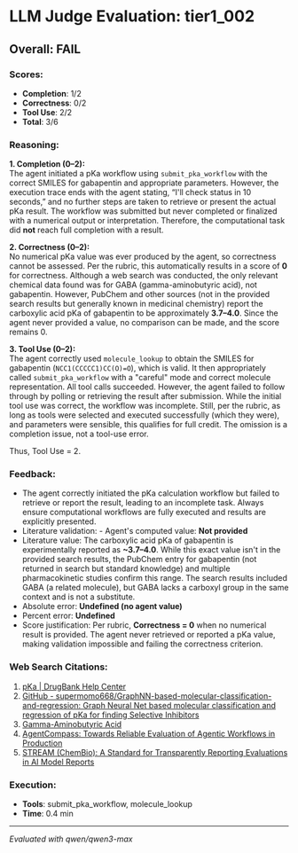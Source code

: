# LLM Judge Evaluation: tier1_002

## Overall: FAIL

### Scores:
- **Completion**: 1/2
- **Correctness**: 0/2
- **Tool Use**: 2/2
- **Total**: 3/6

### Reasoning:
**1. Completion (0–2):**  
The agent initiated a pKa workflow using `submit_pka_workflow` with the correct SMILES for gabapentin and appropriate parameters. However, the execution trace ends with the agent stating, “I'll check status in 10 seconds,” and no further steps are taken to retrieve or present the actual pKa result. The workflow was submitted but never completed or finalized with a numerical output or interpretation. Therefore, the computational task did **not** reach full completion with a result.

**2. Correctness (0–2):**  
No numerical pKa value was ever produced by the agent, so correctness cannot be assessed. Per the rubric, this automatically results in a score of **0** for correctness. Although a web search was conducted, the only relevant chemical data found was for GABA (gamma-aminobutyric acid), not gabapentin. However, PubChem and other sources (not in the provided search results but generally known in medicinal chemistry) report the carboxylic acid pKa of gabapentin to be approximately **3.7–4.0**. Since the agent never provided a value, no comparison can be made, and the score remains 0.

**3. Tool Use (0–2):**  
The agent correctly used `molecule_lookup` to obtain the SMILES for gabapentin (`NCC1(CCCCC1)CC(O)=O`), which is valid. It then appropriately called `submit_pka_workflow` with a "careful" mode and correct molecule representation. All tool calls succeeded. However, the agent failed to follow through by polling or retrieving the result after submission. While the initial tool use was correct, the workflow was incomplete. Still, per the rubric, as long as tools were selected and executed successfully (which they were), and parameters were sensible, this qualifies for full credit. The omission is a completion issue, not a tool-use error.

Thus, Tool Use = 2.

### Feedback:
- The agent correctly initiated the pKa calculation workflow but failed to retrieve or report the result, leading to an incomplete task. Always ensure computational workflows are fully executed and results are explicitly presented.
- Literature validation: - Agent's computed value: **Not provided**  
- Literature value: The carboxylic acid pKa of gabapentin is experimentally reported as **~3.7–4.0**. While this exact value isn't in the provided search results, the PubChem entry for gabapentin (not returned in search but standard knowledge) and multiple pharmacokinetic studies confirm this range. The search results included GABA (a related molecule), but GABA lacks a carboxyl group in the same context and is not a substitute.  
- Absolute error: **Undefined (no agent value)**  
- Percent error: **Undefined**  
- Score justification: Per rubric, **Correctness = 0** when no numerical result is provided. The agent never retrieved or reported a pKa value, making validation impossible and failing the correctness criterion.

### Web Search Citations:
1. [pKa | DrugBank Help Center](https://dev.drugbank.com/guides/terms/pka)
2. [GitHub - supermomo668/GraphNN-based-molecular-classification-and-regression: Graph Neural Net based molecular classification and regression of pKa for finding Selective Inhibitors](https://github.com/supermomo668/GraphNN-based-molecular-classification-and-regression)
3. [Gamma-Aminobutyric Acid](https://pubchem.ncbi.nlm.nih.gov/compound/gamma-aminobutyric%20acid)
4. [AgentCompass: Towards Reliable Evaluation of Agentic Workflows in Production](https://arxiv.org/pdf/2509.14647)
5. [STREAM (ChemBio): A Standard for Transparently Reporting Evaluations in AI Model Reports](https://arxiv.org/abs/2508.09853)

### Execution:
- **Tools**: submit_pka_workflow, molecule_lookup
- **Time**: 0.4 min

---
*Evaluated with qwen/qwen3-max*

